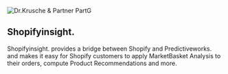 ![Dr.Krusche & Partner PartG](https://raw.github.com/skrusche63/shopify-insight/master/images/dr_kruscheundpartner_640.png)

## Shopifyinsight. 

Shopifyinsight. provides a bridge between Shopify and Predictiveworks. and makes it easy for Shopify customers to apply 
MarketBasket Analysis to their orders, compute Product Recommendations and more.
